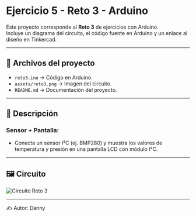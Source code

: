 # Ejercicio 5 - Reto 3 - Arduino

Este proyecto corresponde al **Reto 3** de ejercicios con Arduino.  
Incluye un diagrama del circuito, el código fuente en Arduino y un enlace al diseño en Tinkercad.  

---

## 📂 Archivos del proyecto

- `reto3.ino` → Código en Arduino.
- `assets/reto3.png` → Imagen del circuito.
- `README.md` → Documentación del proyecto.

---

## 📝 Descripción

### Sensor + Pantalla: 
- Conecta un sensor I²C (ej. BMP280) y muestra los valores de temperatura y presión en una pantalla LCD con módulo I²C.

---

## 🖼️ Circuito

![Circuito Reto 3](./assets/reto3.jpeg)

---

✍️ Autor: Danny
